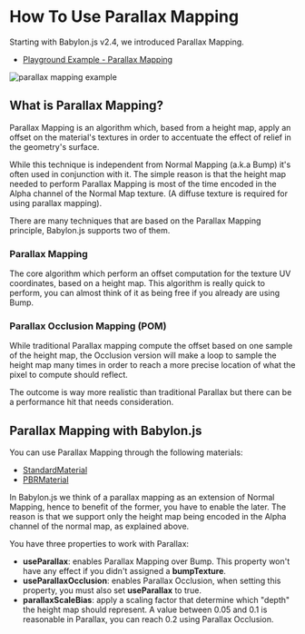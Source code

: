 # How To Use Parallax Mapping

Starting with Babylon.js v2.4, we introduced Parallax Mapping.

* [Playground Example - Parallax Mapping](https://www.babylonjs-playground.com/#10I31V#23)

![parallax mapping example](/img/how_to/Materials/parallax-mapping.jpg)

## What is Parallax Mapping?

Parallax Mapping is an algorithm which, based from a height map, apply an offset on the material's textures in order to accentuate the effect of relief in the geometry's surface.

While this technique is independent from Normal Mapping (a.k.a Bump) it's often used in conjunction with it. The simple reason is that the height map needed to perform Parallax Mapping is most of the time encoded in the Alpha channel of the Normal Map texture. (A diffuse texture is required for using parallax mapping).

There are many techniques that are based on the Parallax Mapping principle, Babylon.js supports two of them.

### Parallax Mapping

The core algorithm which perform an offset computation for the texture UV coordinates, based on a height map. This algorithm is really quick to perform, you can almost think of it as being free if you already are using Bump.

### Parallax Occlusion Mapping (POM)

While traditional Parallax mapping compute the offset based on one sample of the height map, the Occlusion version will make a loop to sample the height map many times in order to reach a more precise location of what the pixel to compute should reflect.

The outcome is way more realistic than traditional Parallax but there can be a performance hit that needs consideration.

## Parallax Mapping with Babylon.js

You can use Parallax Mapping through the following materials:

 - [StandardMaterial](/api/classes/babylon.standardmaterial)
 - [PBRMaterial](/api/classes/babylon.pbrmaterial)

In Babylon.js we think of a parallax mapping as an extension of Normal Mapping, hence to benefit of the former, you have to enable the later. The reason is that we support only the height map being encoded in the Alpha channel of the normal map, as explained above.

You have three properties to work with Parallax:

 - **useParallax**: enables Parallax Mapping over Bump. This property won't have any effect if you didn't assigned a **bumpTexture**.
 - **useParallaxOcclusion**: enables Parallax Occlusion, when setting this property, you must also set **useParallax** to true.
 - **parallaxScaleBias**: apply a scaling factor that determine which "depth" the height map should represent. A value between 0.05 and 0.1 is reasonable in Parallax, you can reach 0.2 using Parallax Occlusion.

